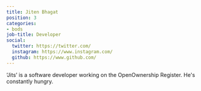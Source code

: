 ```yaml
---
title: Jiten Bhagat
position: 3
categories:
- bods
job-title: Developer
social:
  twitter: https://twitter.com/
  instagram: https://www.instagram.com/
  github: https://www.github.com/
---
```


‘Jits’ is a software developer working on the OpenOwnership Register. He's constantly hungry.
